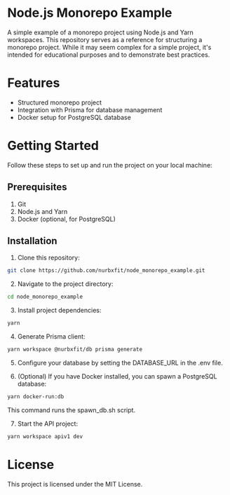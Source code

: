 # Node.js Monorepo Example

A simple example of a monorepo project using Node.js and Yarn workspaces. This repository serves as a reference for structuring a monorepo project. While it may seem complex for a simple project, it's intended for educational purposes and to demonstrate best practices.

# Features

- Structured monorepo project
- Integration with Prisma for database management
- Docker setup for PostgreSQL database

# Getting Started

Follow these steps to set up and run the project on your local machine:

## Prerequisites

1. Git
2. Node.js and Yarn
3. Docker (optional, for PostgreSQL)

## Installation

1. Clone this repository:

```bash
git clone https://github.com/nurbxfit/node_monorepo_example.git
```

2. Navigate to the project directory:

```bash
cd node_monorepo_example
```

3. Install project dependencies:

```bash
yarn
```

4. Generate Prisma client:

```bash
yarn workspace @nurbxfit/db prisma generate
```

5. Configure your database by setting the DATABASE_URL in the .env file.

6. (Optional) If you have Docker installed, you can spawn a PostgreSQL database:

```bash
yarn docker-run:db
```

This command runs the spawn_db.sh script.

7. Start the API project:

```bash
yarn workspace apiv1 dev
```

# License

This project is licensed under the MIT License.
